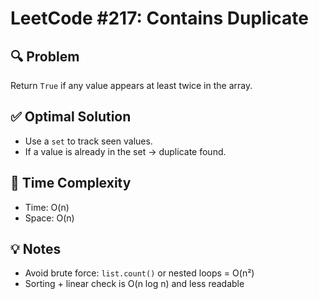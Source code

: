 # LeetCode #217: Contains Duplicate

## 🔍 Problem

Return `True` if any value appears at least twice in the array.

## ✅ Optimal Solution

- Use a `set` to track seen values.
- If a value is already in the set → duplicate found.

## 🔢 Time Complexity

- Time: O(n)
- Space: O(n)

## 💡 Notes

- Avoid brute force: `list.count()` or nested loops = O(n²)
- Sorting + linear check is O(n log n) and less readable
